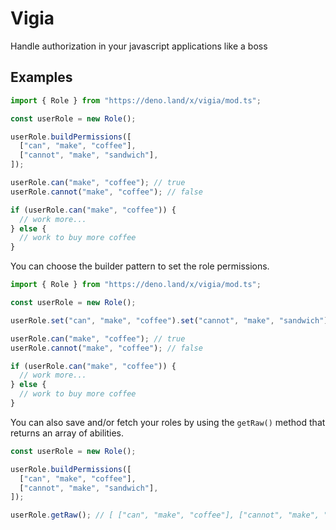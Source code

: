 # Vigia

Handle authorization in your javascript applications like a boss

## Examples

```ts
import { Role } from "https://deno.land/x/vigia/mod.ts";

const userRole = new Role();

userRole.buildPermissions([
  ["can", "make", "coffee"],
  ["cannot", "make", "sandwich"],
]);

userRole.can("make", "coffee"); // true
userRole.cannot("make", "coffee"); // false

if (userRole.can("make", "coffee")) {
  // work more...
} else {
  // work to buy more coffee
}
```

You can choose the builder pattern to set the role permissions.

```ts
import { Role } from "https://deno.land/x/vigia/mod.ts";

const userRole = new Role();

userRole.set("can", "make", "coffee").set("cannot", "make", "sandwich");

userRole.can("make", "coffee"); // true
userRole.cannot("make", "coffee"); // false

if (userRole.can("make", "coffee")) {
  // work more...
} else {
  // work to buy more coffee
}
```

You can also save and/or fetch your roles by using the `getRaw()` method that returns an array of abilities.

```ts
const userRole = new Role();

userRole.buildPermissions([
  ["can", "make", "coffee"],
  ["cannot", "make", "sandwich"],
]);

userRole.getRaw(); // [ ["can", "make", "coffee"], ["cannot", "make", "sandwich"] ]
```
